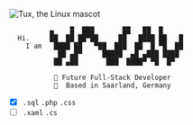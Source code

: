 ![Tux, the Linux mascot](https://emojipedia-us.s3.dualstack.us-west-1.amazonaws.com/thumbs/120/whatsapp/238/bird_1f426.png)

```
          ▄    █  ███       ██   ██  █
  Hi.     ██  ██ ██▀██     ██   ████ ██   █
    I am   ████ ██   ▀██  ███  ██  █ ▀█  ██
            ██ ▄█▀     █████  ▄█ ▄███ ████
           ██ ▄██       ███  ████▀ ▀█  █▀ 
   
           🚀 Future Full-Stack Developer 
           📍  Based in Saarland, Germany
```
* [x] `.sql` `.php` `.css`
* [ ] `.xaml` `.cs` 
